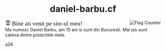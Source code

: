 # <center style="">daniel-barbu.cf</center>

<a href="https://info.flagcounter.com/b59h"><img src="https://s05.flagcounter.com/count/b59h/bg_FFFFFF/txt_000000/border_CCCCCC/columns_1/maxflags_5/viewers_0/labels_1/pageviews_0/flags_0/percent_0/" alt="Flag Counter" border="0" align="right"></a>

<img src="/favicon.png?" height="18px"> <span style="font-family:'Times New Roman',Times,serif; font-size:140%;">Bine ati venit pe site-ul meu!</span>  
<span>Ma numesc Daniel Barbu, am 15 ani si sunt din Bucuresti. Mai jos sunt cateva dintre proiectele mele.</span>

a26

<script>var link=document.createElement("link"); link.rel="icon"; link.href="/favicon.png?"; document.getElementsByTagName("head")[0].appendChild(link);</script>
